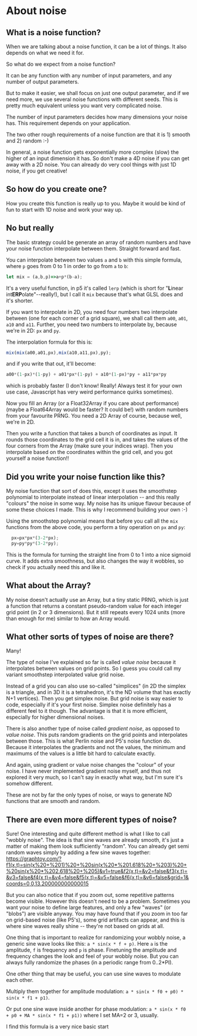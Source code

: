 # About noise

## What is a noise function?

When we are talking about a noise function, it can be a lot of things. It also depends on what we need it for.

So what do we expect from a noise function? 

It can be any function with any number of input parameters, and any number of output parameters. 

But to make it easier, we shall focus on just one output parameter, and if we need more, we use several noise functions with different seeds. This is pretty much equivalent unless you want very complicated noise.

The number of input parameters decides how many dimensions your noise has. This requirement depends on your application.

The two other rough requirements of a noise function are that it is 1) smooth and 2) random :-)

In general, a noise function gets exponentially more complex (slow) the higher of an input dimension it has. So don't make a 4D noise if you can get away with a 2D noise. You can already do very cool things with just 1D noise, if you get creative!

## So how do you create one?

How you create this function is really up to you. Maybe it would be kind of fun to start with 1D noise and work your way up.

## No but really

The basic strategy could be generate an array of random numbers and have your noise function interpolate between them. Straight forward and fast.

You can interpolate between two values `a` and `b` with this simple formula, where `p` goes from 0 to 1 in order to go from `a` to `b`:

```js
let mix = (a,b,p)=>a+p*(b-a);
```

It's a very useful function, in p5 it's called `lerp` (which is short for "**L**inear int**ERP**olate"--really!), but I call it `mix` because that's what GLSL does and it's shorter.

If you want to interpolate in 2D, you need four numbers two interpolate between (one for each corner of a grid square), we shall call them `a00`, `a01`, `a10` and `a11`. Further, you need two numbers to interpolate by, because we're in 2D: `px` and `py`.

The interpolation formula for this is:

```js
mix(mix(a00,a01,px),mix(a10,a11,px),py);
```

and if you write that out, it'll become:

```js
a00*(1-px)*(1-py) + a01*px*(1-py) + a10*(1-px)*py + a11*px*py
```

which is probably faster (I don't know! Really! Always test it for your own use case, Javascript has very weird performance quirks sometimes).

Now you fill an Array (or a Float32Array if you care about performance) (maybe a Float64Array would be faster? It could be!) with random numbers from your favourite PRNG. You need a 2D Array of course, because well, we're in 2D.

Then you write a function that takes a bunch of coordinates as input. It rounds those coordinates to the grid cell it is in, and takes the values of the four corners from the Array (make sure your indices wrap). Then you interpolate based on the coordinates within the grid cell, and you got yourself a noise function!!

## Did you write your noise function like this?

My noise function that sort of does this, except it uses the smoothstep polynomial to interpolate instead of linear interpolation -- and this really "colours" the noise in some way. My noise has its unique flavour because of some these choices I made. This is why I recommend building your own :-)

Using the smoothstep polynomial means that before you call all the `mix` functions from the above code, you perform a tiny operation on `px` and `py`:

```js
  px=px*px*(3-2*px);
  py=py*py*(3-2*py);
```

This is the formula for turning the straight line from 0 to 1 into a nice sigmoid curve. It adds extra smoothness, but also changes the way it wobbles, so check if you actually need this and like it.

## What about the Array?

My noise doesn't actually use an Array, but a tiny static PRNG, which is just a function that returns a constant pseudo-random value for each integer grid point (in 2 or 3 dimensions). But it still repeats every 1024 units (more than enough for me) similar to how an Array would.

## What other sorts of types of noise are there?

Many!

The type of noise I've explained so far is called _value noise_ because it interpolates between values on grid points. So I guess you could call my variant smoothstep interpolated value grid noise.

Instead of a grid you can also use so-called "simplices" (in 2D the simplex is a triangle, and in 3D it is a tetrahedron, it's the ND volume that has exactly N+1 vertices). Then you get simplex noise. But grid noise is way easier to code, especially if it's your first noise. Simplex noise definitely has a different feel to it though. The advantage is that it is more efficient, especially for higher dimensional noises.

There is also another type of noise called _gradient noise_, as opposed to _value noise_. This puts random gradients on the grid points and interpolates between those. This is what Perlin noise and P5's noise function do. Because it interpolates the gradients and not the values, the minimum and maximums of the values is a little bit hard to calculate exactly.

And again, using gradient or value noise changes the "colour" of your noise. I have never implemented gradient noise myself, and thus not explored it very much, so I can't say in exactly what way, but I'm sure it's somehow different.

These are not by far the only types of noise, or ways to generate ND functions that are smooth and random.

## There are even more different types of noise?

Sure! One interesting and quite different method is what I like to call "wobbly noise". The idea is that sine waves are already smooth, it's just a matter of making them look sufficiently "random". You can already get semi random waves simply by adding a few sine waves together: https://graphtoy.com/?f1(x,t)=sin(x%20+%201)%20+%20sin(x%20*%201.618%20+%203)%20+%20sin(x%20*%202.618%20+%205)&v1=true&f2(x,t)=&v2=false&f3(x,t)=&v3=false&f4(x,t)=&v4=false&f5(x,t)=&v5=false&f6(x,t)=&v6=false&grid=1&coords=0,0,13.200000000000015 

But you can also notice that if you zoom out, some repetitive patterns become visible. However this doesn't need to be a problem. Sometimes you want your noise to define large features, and only a few "waves" (or "blobs") are visible anyway. You may have found that if you zoom in too far on grid-based noise (like P5's), some grid artifacts can appear, and this is where sine waves really shine -- they're not based on grids at all.

One thing that is important to realize for randomizing your wobbly noise, a generic sine wave looks like this: `a * sin(x * f + p)`. Here `a` is the amplitude, `f` is frequency and `p` is phase. Finetuning the amplitude and frequency changes the look and feel of your wobbly noise. But you can always fully randomize the phases (in a periodic range from 0..2*PI).

One other thing that may be useful, you can use sine waves to modulate each other. 

Multiply them together for amplitude modulation: `a * sin(x * f0 + p0) * sin(x * f1 + p1)`. 

Or put one sine wave inside another for phase modulation: `a * sin(x * f0 + p0 + MA * sin(x * f1 + p1))` where I set MA=2 or 3, usually. 

I find this formula is a very nice basic start